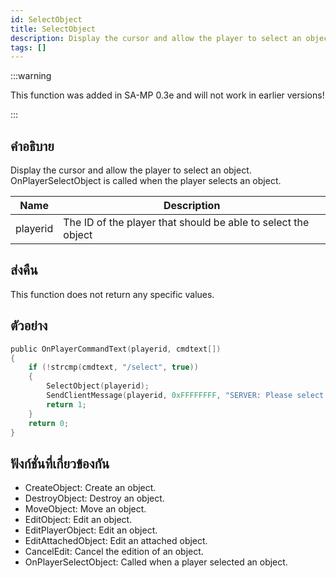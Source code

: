 ```yaml
---
id: SelectObject
title: SelectObject
description: Display the cursor and allow the player to select an object.
tags: []
---
```


:::warning

This function was added in SA-MP 0.3e and will not work in earlier versions!

:::

## คำอธิบาย

Display the cursor and allow the player to select an object. OnPlayerSelectObject is called when the player selects an object.

| Name     | Description                                                   |
| -------- | ------------------------------------------------------------- |
| playerid | The ID of the player that should be able to select the object |

## ส่งคืน

This function does not return any specific values.

## ตัวอย่าง

```c
public OnPlayerCommandText(playerid, cmdtext[])
{
    if (!strcmp(cmdtext, "/select", true))
    {
        SelectObject(playerid);
        SendClientMessage(playerid, 0xFFFFFFFF, "SERVER: Please select the object you'd like to edit!");
        return 1;
    }
    return 0;
}
```

## ฟังก์ชั่นที่เกี่ยวข้องกัน

- CreateObject: Create an object.
- DestroyObject: Destroy an object.
- MoveObject: Move an object.
- EditObject: Edit an object.
- EditPlayerObject: Edit an object.
- EditAttachedObject: Edit an attached object.
- CancelEdit: Cancel the edition of an object.
- OnPlayerSelectObject: Called when a player selected an object.
